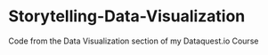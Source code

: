 # Storytelling-Data-Visualization
Code from the Data Visualization section of my Dataquest.io Course
